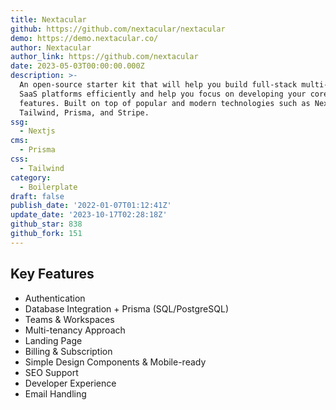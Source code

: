 ```yaml
---
title: Nextacular
github: https://github.com/nextacular/nextacular
demo: https://demo.nextacular.co/
author: Nextacular
author_link: https://github.com/nextacular
date: 2023-05-03T00:00:00.000Z
description: >-
  An open-source starter kit that will help you build full-stack multi-tenant
  SaaS platforms efficiently and help you focus on developing your core SaaS
  features. Built on top of popular and modern technologies such as Next JS,
  Tailwind, Prisma, and Stripe.
ssg:
  - Nextjs
cms:
  - Prisma
css:
  - Tailwind
category:
  - Boilerplate
draft: false
publish_date: '2022-01-07T01:12:41Z'
update_date: '2023-10-17T02:28:18Z'
github_star: 838
github_fork: 151
---
```


## Key Features

- Authentication
- Database Integration + Prisma (SQL/PostgreSQL)
- Teams & Workspaces
- Multi-tenancy Approach
- Landing Page
- Billing & Subscription
- Simple Design Components & Mobile-ready
- SEO Support
- Developer Experience
- Email Handling
